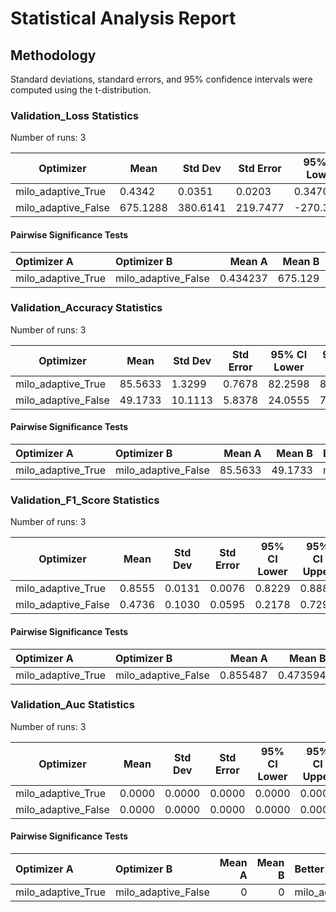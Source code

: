 # Statistical Analysis Report

## Methodology

Standard deviations, standard errors, and 95% confidence intervals were computed using the t-distribution.

### Validation_Loss Statistics

Number of runs: 3

| Optimizer | Mean | Std Dev | Std Error | 95% CI Lower | 95% CI Upper |
|-----------|------|---------|-----------|--------------|--------------|
| milo_adaptive_True | 0.4342 | 0.0351 | 0.0203 | 0.3470 | 0.5215 |
| milo_adaptive_False | 675.1288 | 380.6141 | 219.7477 | -270.3691 | 1620.6268 |

#### Pairwise Significance Tests

| Optimizer A       | Optimizer B        |   Mean A |   Mean B | Better            |   p-value | Significant   | Metric                |
|:------------------|:-------------------|---------:|---------:|:------------------|----------:|:--------------|:----------------------|
| milo_adaptive_True | milo_adaptive_False | 0.434237 |  675.129 | milo_adaptive_True | 0.0917195 |               | final_validation_loss |

### Validation_Accuracy Statistics

Number of runs: 3

| Optimizer | Mean | Std Dev | Std Error | 95% CI Lower | 95% CI Upper |
|-----------|------|---------|-----------|--------------|--------------|
| milo_adaptive_True | 85.5633 | 1.3299 | 0.7678 | 82.2598 | 88.8669 |
| milo_adaptive_False | 49.1733 | 10.1113 | 5.8378 | 24.0555 | 74.2912 |

#### Pairwise Significance Tests

| Optimizer A       | Optimizer B        |   Mean A |   Mean B | Better            |   p-value | Significant   | Metric                    |
|:------------------|:-------------------|---------:|---------:|:------------------|----------:|:--------------|:--------------------------|
| milo_adaptive_True | milo_adaptive_False |  85.5633 |  49.1733 | milo_adaptive_True | 0.0231902 | *             | final_validation_accuracy |

### Validation_F1_Score Statistics

Number of runs: 3

| Optimizer | Mean | Std Dev | Std Error | 95% CI Lower | 95% CI Upper |
|-----------|------|---------|-----------|--------------|--------------|
| milo_adaptive_True | 0.8555 | 0.0131 | 0.0076 | 0.8229 | 0.8880 |
| milo_adaptive_False | 0.4736 | 0.1030 | 0.0595 | 0.2178 | 0.7294 |

#### Pairwise Significance Tests

| Optimizer A       | Optimizer B        |   Mean A |   Mean B | Better            |   p-value | Significant   | Metric                    |
|:------------------|:-------------------|---------:|---------:|:------------------|----------:|:--------------|:--------------------------|
| milo_adaptive_True | milo_adaptive_False | 0.855487 | 0.473594 | milo_adaptive_True | 0.0219379 | *             | final_validation_f1_score |

### Validation_Auc Statistics

Number of runs: 3

| Optimizer | Mean | Std Dev | Std Error | 95% CI Lower | 95% CI Upper |
|-----------|------|---------|-----------|--------------|--------------|
| milo_adaptive_True | 0.0000 | 0.0000 | 0.0000 | 0.0000 | 0.0000 |
| milo_adaptive_False | 0.0000 | 0.0000 | 0.0000 | 0.0000 | 0.0000 |

#### Pairwise Significance Tests

| Optimizer A       | Optimizer B        |   Mean A |   Mean B | Better             |   p-value | Significant   | Metric               |
|:------------------|:-------------------|---------:|---------:|:-------------------|----------:|:--------------|:---------------------|
| milo_adaptive_True | milo_adaptive_False |        0 |        0 | milo_adaptive_False |       nan |               | final_validation_auc |

